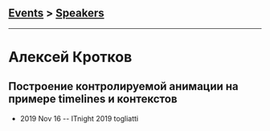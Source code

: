 ## [Events](../README.md) > [Speakers](../speakers.md)
---

# Алексей Кротков

## Построение контролируемой анимации на примере timelines и контекстов
- 2019 Nov 16 -- ITnight 2019 togliatti    
